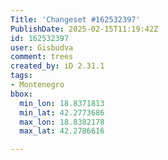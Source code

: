 ```yaml
---
Title: 'Changeset #162532397'
PublishDate: 2025-02-15T11:19:42Z
id: 162532397
user: Gisbudva
comment: trees
created_by: iD 2.31.1
tags:
- Montenegro
bbox:
  min_lon: 18.8371813
  min_lat: 42.2773686
  max_lon: 18.8382178
  max_lat: 42.2786616

---
```

